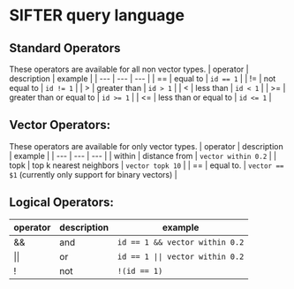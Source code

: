 # SIFTER query language

## Standard Operators
These operators are available for all non vector types.
| operator | description | example |
| --- | --- | --- |
| == | equal to | `id == 1` |
| != | not equal to | `id != 1` |
| > | greater than | `id > 1` |
| < | less than | `id < 1` |
| >= | greater than or equal to | `id >= 1` |
| <= | less than or equal to | `id <= 1` |

## Vector Operators:
These operators are available for only vector types.
| operator | description | example |
| --- | --- | --- |
| within | distance from | `vector within 0.2` |
| topk | top k nearest neighbors | `vector topk 10` |
| == | equal to. | `vector == $1` (currently only support for binary vectors) |

## Logical Operators:
| operator | description | example |
| --- | --- | --- |
| && | and | `id == 1 && vector within 0.2` |
| \|\| | or | `id == 1 \|\| vector within 0.2` |
| ! | not | `!(id == 1)` |
